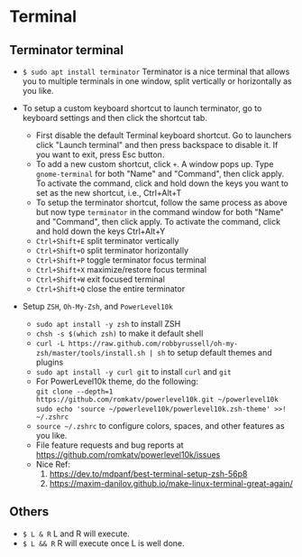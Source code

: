 
# Terminal

## Terminator terminal
* `$ sudo apt install terminator`
Terminator is a nice terminal that allows you to multiple terminals in one window, split vertically or horizontally as you like.
* To setup a custom keyboard shortcut to launch terminator, go to keyboard settings and then click the shortcut tab.
  - First disable the default Terminal keyboard shortcut. Go to launchers click "Launch terminal" and then press backspace to disable it. If you want to exit, press Esc button.
  - To add a new custom shortcut,  click `+`. A window pops up. Type `gnome-terminal` for both "Name" and "Command", then click apply. To activate the command, click and hold down the keys you want to set as the new shortcut, i.e., Ctrl+Alt+T
  - To setup the terminator shortcut, follow the same process as above but now type `terminator` in the command window for both "Name" and "Command", then click apply. To activate the command, click and hold down the keys Ctrl+Alt+Y
  - `Ctrl+Shift+E` split terminator vertically
  - `Ctrl+Shift+O` split terminator horizontally
  - `Ctrl+Shift+P` toggle terminator focus terminal
  - `Ctrl+Shift+X` maximize/restore focus terminal
  - `Ctrl+Shift+W` exit focused terminal
  - `Ctrl+Shift+Q` close the entire terminator

* Setup `ZSH`, `Oh-My-Zsh`, and `PowerLevel10k`
  - `sudo apt install -y zsh` to install ZSH
  - `chsh -s $(which zsh)` to make it default shell
  - `curl -L https://raw.github.com/robbyrussell/oh-my-zsh/master/tools/install.sh | sh` to setup default themes and plugins
  - `sudo apt install -y curl git` to install `curl` and `git`
  - For PowerLevel10k theme, do the following: <br>
  `git clone --depth=1 https://github.com/romkatv/powerlevel10k.git ~/powerlevel10k` <br>
`sudo echo 'source ~/powerlevel10k/powerlevel10k.zsh-theme' >>! ~/.zshrc`
  - `source ~/.zshrc` to configure colors, spaces, and other features as you like.
  - File feature requests and bug reports at https://github.com/romkatv/powerlevel10k/issues
  - Nice Ref:<br>
    1. https://dev.to/mdpanf/best-terminal-setup-zsh-56p8 <br>
    2. https://maxim-danilov.github.io/make-linux-terminal-great-again/

## Others

* `$ L & R`
L and R will execute.
* `$ L && R`
R will execute once L is well done.
